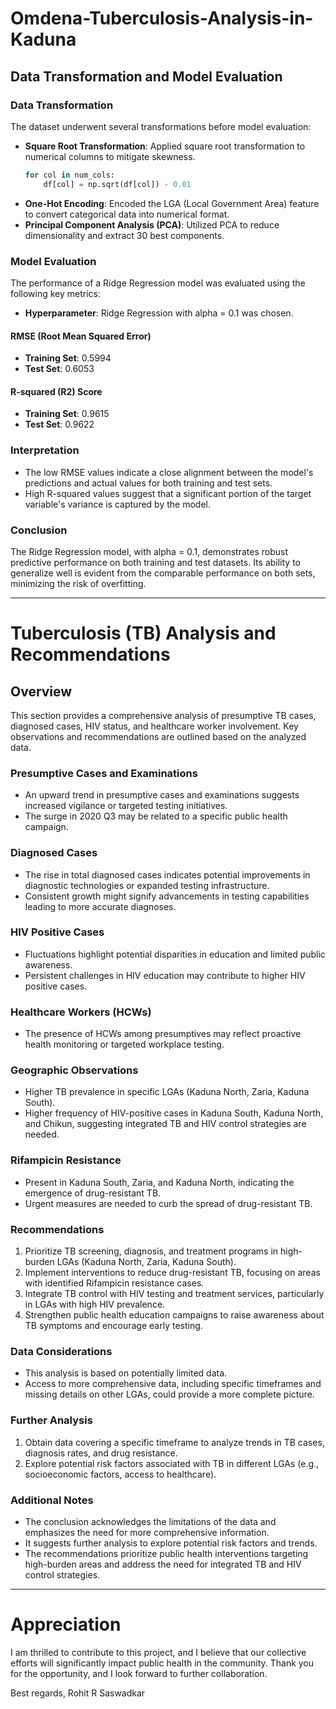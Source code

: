 # Omdena-Tuberculosis-Analysis-in-Kaduna

## Data Transformation and Model Evaluation

### Data Transformation

The dataset underwent several transformations before model evaluation:

- **Square Root Transformation**: Applied square root transformation to numerical columns to mitigate skewness. 
  ```python
  for col in num_cols:
      df[col] = np.sqrt(df[col]) - 0.01
  ```
- **One-Hot Encoding**: Encoded the LGA (Local Government Area) feature to convert categorical data into numerical format.
- **Principal Component Analysis (PCA)**: Utilized PCA to reduce dimensionality and extract 30 best components.
  
### Model Evaluation

The performance of a Ridge Regression model was evaluated using the following key metrics:

- **Hyperparameter**: Ridge Regression with alpha = 0.1 was chosen.
  
#### RMSE (Root Mean Squared Error)
- **Training Set**: 0.5994
- **Test Set**: 0.6053

#### R-squared (R2) Score
- **Training Set**: 0.9615
- **Test Set**: 0.9622

### Interpretation

- The low RMSE values indicate a close alignment between the model's predictions and actual values for both training and test sets.
- High R-squared values suggest that a significant portion of the target variable's variance is captured by the model.

### Conclusion

The Ridge Regression model, with alpha = 0.1, demonstrates robust predictive performance on both training and test datasets. Its ability to generalize well is evident from the comparable performance on both sets, minimizing the risk of overfitting.

---


# Tuberculosis (TB) Analysis and Recommendations

## Overview

This section provides a comprehensive analysis of presumptive TB cases, diagnosed cases, HIV status, and healthcare worker involvement. Key observations and recommendations are outlined based on the analyzed data.

### Presumptive Cases and Examinations

- An upward trend in presumptive cases and examinations suggests increased vigilance or targeted testing initiatives.
- The surge in 2020 Q3 may be related to a specific public health campaign.

### Diagnosed Cases

- The rise in total diagnosed cases indicates potential improvements in diagnostic technologies or expanded testing infrastructure.
- Consistent growth might signify advancements in testing capabilities leading to more accurate diagnoses.

### HIV Positive Cases

- Fluctuations highlight potential disparities in education and limited public awareness.
- Persistent challenges in HIV education may contribute to higher HIV positive cases.

### Healthcare Workers (HCWs)

- The presence of HCWs among presumptives may reflect proactive health monitoring or targeted workplace testing.

### Geographic Observations

- Higher TB prevalence in specific LGAs (Kaduna North, Zaria, Kaduna South).
- Higher frequency of HIV-positive cases in Kaduna South, Kaduna North, and Chikun, suggesting integrated TB and HIV control strategies are needed.

### Rifampicin Resistance

- Present in Kaduna South, Zaria, and Kaduna North, indicating the emergence of drug-resistant TB.
- Urgent measures are needed to curb the spread of drug-resistant TB.

### Recommendations

1. Prioritize TB screening, diagnosis, and treatment programs in high-burden LGAs (Kaduna North, Zaria, Kaduna South).
2. Implement interventions to reduce drug-resistant TB, focusing on areas with identified Rifampicin resistance cases.
3. Integrate TB control with HIV testing and treatment services, particularly in LGAs with high HIV prevalence.
4. Strengthen public health education campaigns to raise awareness about TB symptoms and encourage early testing.

### Data Considerations

- This analysis is based on potentially limited data.
- Access to more comprehensive data, including specific timeframes and missing details on other LGAs, could provide a more complete picture.

### Further Analysis

1. Obtain data covering a specific timeframe to analyze trends in TB cases, diagnosis rates, and drug resistance.
2. Explore potential risk factors associated with TB in different LGAs (e.g., socioeconomic factors, access to healthcare).

### Additional Notes

- The conclusion acknowledges the limitations of the data and emphasizes the need for more comprehensive information.
- It suggests further analysis to explore potential risk factors and trends.
- The recommendations prioritize public health interventions targeting high-burden areas and address the need for integrated TB and HIV control strategies.

---

# Appreciation

I am thrilled to contribute to this project, and I believe that our collective efforts will significantly impact public health in the community. Thank you for the opportunity, and I look forward to further collaboration.

Best regards,
Rohit R Saswadkar
